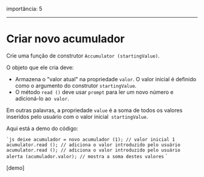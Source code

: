 importância: 5

---

# Criar novo acumulador

Crie uma função de construtor `Accumulator (startingValue)`.

O objeto que ele cria deve:

- Armazena o "valor atual" na propriedade `valor`. O valor inicial é definido como o argumento do construtor `startingValue`.
- O método `read ()` deve usar `prompt` para ler um novo número e adicioná-lo ao` valor`.

Em outras palavras, a propriedade `value` é a soma de todos os valores inseridos pelo usuário com o valor inicial` startingValue`.

Aqui está a demo do código:

`` `js
deixe acumulador = novo acumulador (1); // valor inicial 1
acumulator.read (); // adiciona o valor introduzido pelo usuário
acumulator.read (); // adiciona o valor introduzido pelo usuário
alerta (acumulador.valor); // mostra a soma destes valores
`` `

[demo]
